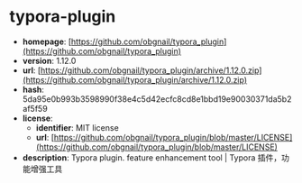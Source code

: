 # typora-plugin

- **homepage**: [https://github.com/obgnail/typora_plugin](https://github.com/obgnail/typora_plugin)
- **version**: 1.12.0
- **url**: [https://github.com/obgnail/typora_plugin/archive/1.12.0.zip](https://github.com/obgnail/typora_plugin/archive/1.12.0.zip)
- **hash**: 5da95e0b993b3598990f38e4c5d42ecfc8cd8e1bbd19e90030371da5b2af5f59
- **license**:
  - **identifier**: MIT license
  - **url**: [https://github.com/obgnail/typora_plugin/blob/master/LICENSE](https://github.com/obgnail/typora_plugin/blob/master/LICENSE)
- **description**: Typora plugin. feature enhancement tool | Typora 插件，功能增强工具

